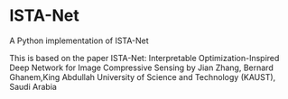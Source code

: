 # ISTA-Net
A Python implementation of ISTA-Net

This is based on the paper ISTA-Net: Interpretable Optimization-Inspired Deep Network for Image
Compressive Sensing by Jian Zhang, Bernard Ghanem,King Abdullah University of Science and Technology (KAUST), Saudi Arabia
